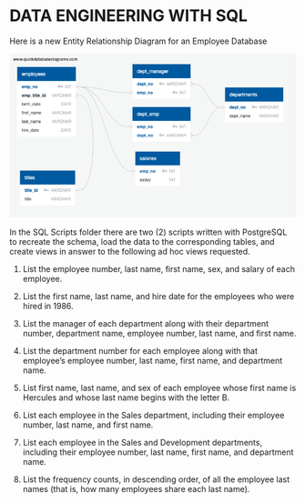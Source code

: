 # DATA ENGINEERING WITH SQL

Here is a new Entity Relationship Diagram for an Employee Database

![EDR_TABLE](sql-challenge/Outputs/Employee_ERD.png)

In the SQL Scripts folder there are two (2) scripts written with PostgreSQL to recreate the schema, load the data to the corresponding tables, and create views in answer to the following ad hoc views requested.

 1. List the employee number, last name, first name, sex, and salary of each employee.

 2. List the first name, last name, and hire date for the employees who were hired in 1986.

 3. List the manager of each department along with their department number, department name, employee number, last name, and first name.

 4. List the department number for each employee along with that employee’s employee number, last name, first name, and department name.

 5. List first name, last name, and sex of each employee whose first name is Hercules and whose last name begins with the letter B.

 6. List each employee in the Sales department, including their employee number, last name, and first name.

 7. List each employee in the Sales and Development departments, including their employee number, last name, first name, and department name.

 8. List the frequency counts, in descending order, of all the employee last names (that is, how many employees share each last name).
